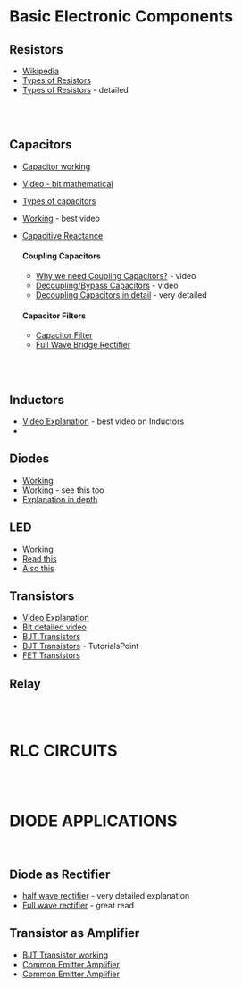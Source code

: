# Basic Electronic Components

## Resistors
- [Wikipedia](https://en.wikipedia.org/wiki/Resistor)
- [Types of Resistors](https://www.electronics-tutorials.ws/resistor/res_1.html)
- [Types of Resistors](https://www.electricaltechnology.org/2015/01/resistor-types-resistors-fixed-variable-linear-non-linear.html) - detailed

<br>
<br>

## Capacitors
- [Capacitor working](https://www.electronics-tutorials.ws/capacitor/cap_1.html)
- [Video - bit mathematical](https://www.youtube.com/watch?v=R2QQ0yiqH_U)
- [Types of capacitors](https://www.elprocus.com/capacitors-types-applications/)
- [Working](https://www.youtube.com/watch?v=X4EUwTwZ110) - best video 
- [Capacitive Reactance](https://www.electronicsforu.com/resources/learn-electronics/capacitive-reactance)

    #### Coupling Capacitors
    - [Why we need Coupling Capacitors?](https://www.youtube.com/watch?v=tZmXTADSmMs) - video
    - [Decoupling/Bypass Capacitors](https://www.youtube.com/watch?v=KKjHZpNMeik) - video
    - [Decoupling Capacitors in detail](https://components101.com/articles/decoupling-capacitor-vs-bypass-capacitors-working-and-applications) - very detailed

    #### Capacitor Filters
    - [Capacitor Filter](https://www.elprocus.com/half-wave-and-full-wave-rectifier-with-capacitor-filter/)
    - [Full Wave Bridge Rectifier](https://www.electronics-tutorials.ws/diode/diode_6.html)
  
<br>
<br>


## Inductors
- [Video Explanation](https://www.youtube.com/watch?v=KSylo01n5FY&t=553s) - best video on Inductors
- 




## Diodes
- [Working](https://www.youtube.com/watch?v=Fwj_d3uO5g8)
- [Working](https://www.youtube.com/watch?v=JNi6WY7WKAI) - see this too
- [Explanation in depth](https://www.electrical4u.com/diode-working-principle-and-types-of-diode/)


## LED
- [Working](https://www.youtube.com/watch?v=wl45Rrt4j2U&t=194s)
- [Read this](https://www.toppr.com/bytes/principles-of-led/)
- [Also this](https://www.elprocus.com/light-emitting-diode-led-working-application/)

## Transistors
- [Video Explanation](https://www.youtube.com/watch?v=7ukDKVHnac4)
- [Bit detailed video](https://www.youtube.com/watch?v=yOmPCjPlaEg)
- [BJT Transistors](https://www.electrical4u.com/bipolar-junction-transistor-or-bjt-n-p-n-or-p-n-p-transistor/)
- [BJT Transistors](https://www.tutorialspoint.com/bipolar-junction-transistor) - TutorialsPoint
- [FET Transistors](https://www.electronics-notes.com/articles/electr)



## Relay


<br>
<br>

# RLC CIRCUITS






<br>
<br>


# DIODE APPLICATIONS

<br>

## Diode as Rectifier
- [half wave rectifier](https://www.electrical4u.com/half-wave-rectifiers/) - very detailed explanation
- [Full wave rectifier](https://physics-and-radio-electronics.com/electronic-devices-and-circuits/rectifier/fullwaverectifier.html) - great read


## Transistor as Amplifier
- [BJT Transistor working](https://www.youtube.com/watch?v=-VwPSDQmdjM) 
- [Common Emitter Amplifier](https://www.elprocus.com/common-emitter-amplifier-circuit-working/)
- [Common Emitter Amplifier](https://www.elprocus.com/common-emitter-amplifier-circuit-working/)